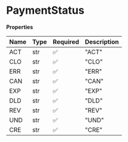 # PaymentStatus

**Properties**

| Name | Type | Required | Description |
| :--- | :--- | :------- | :---------- |
| ACT  | str  | ✅       | "ACT"       |
| CLO  | str  | ✅       | "CLO"       |
| ERR  | str  | ✅       | "ERR"       |
| CAN  | str  | ✅       | "CAN"       |
| EXP  | str  | ✅       | "EXP"       |
| DLD  | str  | ✅       | "DLD"       |
| REV  | str  | ✅       | "REV"       |
| UND  | str  | ✅       | "UND"       |
| CRE  | str  | ✅       | "CRE"       |
